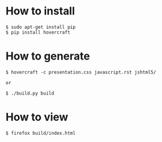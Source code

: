 How to install
==============

	$ sudo apt-get install pip
	$ pip install hovercraft

How to generate
===============

	$ hovercraft -c presentation.css javascript.rst jshtml5/

	or

	$ ./build.py build

How to view
===========

	$ firefox build/index.html
